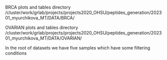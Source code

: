 BRCA plots and tables directory
/cluster/work/grlab/projects/projects2020_OHSU/peptides_generation/202301_myurchikova_MT/DATA/BRCA/

OVARIAN plots and tables directory
/cluster/work/grlab/projects/projects2020_OHSU/peptides_generation/202301_myurchikova_MT/DATA/OVARIAN/

In the root of datasets we have five samples which have some filtering conditions
